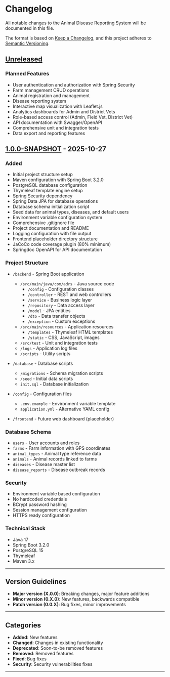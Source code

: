 # Changelog

All notable changes to the Animal Disease Reporting System will be documented in this file.

The format is based on [Keep a Changelog](https://keepachangelog.com/en/1.0.0/),
and this project adheres to [Semantic Versioning](https://semver.org/spec/v2.0.0.html).

## [Unreleased]

### Planned Features
- User authentication and authorization with Spring Security
- Farm management CRUD operations
- Animal registration and management
- Disease reporting system
- Interactive map visualization with Leaflet.js
- Analytics dashboards for Admin and District Vets
- Role-based access control (Admin, Field Vet, District Vet)
- API documentation with Swagger/OpenAPI
- Comprehensive unit and integration tests
- Data export and reporting features

## [1.0.0-SNAPSHOT] - 2025-10-27

### Added
- Initial project structure setup
- Maven configuration with Spring Boot 3.2.0
- PostgreSQL database configuration
- Thymeleaf template engine setup
- Spring Security dependency
- Spring Data JPA for database operations
- Database schema initialization script
- Seed data for animal types, diseases, and default users
- Environment variable configuration system
- Comprehensive .gitignore file
- Project documentation and README
- Logging configuration with file output
- Frontend placeholder directory structure
- JaCoCo code coverage plugin (80% minimum)
- Springdoc OpenAPI for API documentation

### Project Structure
- `/backend` - Spring Boot application
  - `/src/main/java/com/adrs` - Java source code
    - `/config` - Configuration classes
    - `/controller` - REST and web controllers
    - `/service` - Business logic layer
    - `/repository` - Data access layer
    - `/model` - JPA entities
    - `/dto` - Data transfer objects
    - `/exception` - Custom exceptions
  - `/src/main/resources` - Application resources
    - `/templates` - Thymeleaf HTML templates
    - `/static` - CSS, JavaScript, images
  - `/src/test` - Unit and integration tests
  - `/logs` - Application log files
  - `/scripts` - Utility scripts

- `/database` - Database scripts
  - `/migrations` - Schema migration scripts
  - `/seed` - Initial data scripts
  - `init.sql` - Database initialization

- `/config` - Configuration files
  - `.env.example` - Environment variable template
  - `application.yml` - Alternative YAML config

- `/frontend` - Future web dashboard (placeholder)

### Database Schema
- `users` - User accounts and roles
- `farms` - Farm information with GPS coordinates
- `animal_types` - Animal type reference data
- `animals` - Animal records linked to farms
- `diseases` - Disease master list
- `disease_reports` - Disease outbreak records

### Security
- Environment variable based configuration
- No hardcoded credentials
- BCrypt password hashing
- Session management configuration
- HTTPS ready configuration

### Technical Stack
- Java 17
- Spring Boot 3.2.0
- PostgreSQL 15
- Thymeleaf
- Maven 3.x

---

## Version Guidelines

- **Major version (X.0.0)**: Breaking changes, major feature additions
- **Minor version (0.X.0)**: New features, backwards compatible
- **Patch version (0.0.X)**: Bug fixes, minor improvements

---

## Categories

- **Added**: New features
- **Changed**: Changes in existing functionality
- **Deprecated**: Soon-to-be removed features
- **Removed**: Removed features
- **Fixed**: Bug fixes
- **Security**: Security vulnerabilities fixes

---

[Unreleased]: https://github.com/lasitha-dev/Animal-Disease-Reporting-System/compare/v1.0.0...HEAD
[1.0.0-SNAPSHOT]: https://github.com/lasitha-dev/Animal-Disease-Reporting-System/releases/tag/v1.0.0
